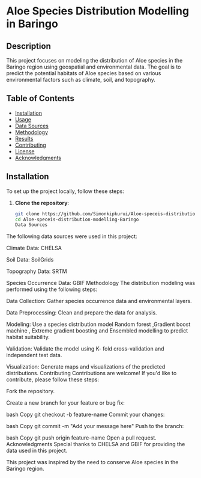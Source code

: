 # Aloe Species Distribution Modelling in Baringo

## Description
This project focuses on modeling the distribution of Aloe species in the Baringo region using geospatial and environmental data. The goal is to predict the potential habitats of Aloe species based on various environmental factors such as climate, soil, and topography.

## Table of Contents
- [Installation](#installation)
- [Usage](#usage)
- [Data Sources](#data-sources)
- [Methodology](#methodology)
- [Results](#results)
- [Contributing](#contributing)
- [License](#license)
- [Acknowledgments](#acknowledgments)

## Installation
To set up the project locally, follow these steps:

1. **Clone the repository**:
   ```bash
   git clone https://github.com/Simonkipkurui/Aloe-speceis-distribution-modelling-Baringo.git
   cd Aloe-speceis-distribution-modelling-Baringo
   Data Sources
The following data sources were used in this project:

Climate Data: CHELSA

Soil Data: SoilGrids

Topography Data: SRTM

Species Occurrence Data: GBIF
Methodology
The distribution modeling was performed using the following steps:

Data Collection: Gather species occurrence data and environmental layers.

Data Preprocessing: Clean and prepare the data for analysis.

Modeling: Use a species distribution model Random forest ,Gradient boost machine , Extreme gradient boosting and Ensembled modelling  to predict habitat suitability.

Validation: Validate the model using  K- fold cross-validation and independent test data.

Visualization: Generate maps and visualizations of the predicted distributions.
Contributing
Contributions are welcome! If you'd like to contribute, please follow these steps:

Fork the repository.

Create a new branch for your feature or bug fix:

bash
Copy
git checkout -b feature-name
Commit your changes:

bash
Copy
git commit -m "Add your message here"
Push to the branch:

bash
Copy
git push origin feature-name
Open a pull request.
Acknowledgments
Special thanks to CHELSA and GBIF for providing the data used in this project.

This project was inspired by the need to conserve Aloe species in the Baringo region.
